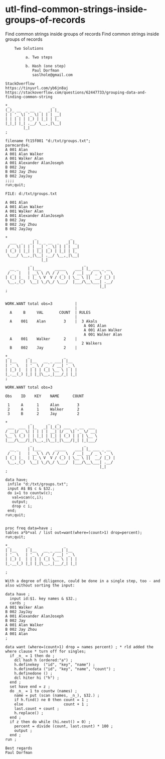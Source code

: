 # utl-find-common-strings-inside-groups-of-records
Find common strings inside groups of records 
    Find common strings inside groups of records                                                                     
                                                                                                                     
        Two Solutions                                                                                                
                                                                                                                     
             a. Two steps                                                                                            
                                                                                                                     
             b. Hash (one step)                                                                                      
                Paul Dorfman                                                                                         
                saslhole@gmail.com                                                                                   
                                                                                                                     
    StackOverflow                                                                                                    
    https://tinyurl.com/yb6jn8aj                                                                                     
    https://stackoverflow.com/questions/62447733/grouping-data-and-finding-common-string                             
                                                                                                                     
    *_                   _                                                                                           
    (_)_ __  _ __  _   _| |_                                                                                         
    | | '_ \| '_ \| | | | __|                                                                                        
    | | | | | |_) | |_| | |_                                                                                         
    |_|_| |_| .__/ \__,_|\__|                                                                                        
            |_|                                                                                                      
    ;                                                                                                                
                                                                                                                     
    filename ft15f001 "d:/txt/groups.txt";                                                                           
    parmcards4;                                                                                                      
    A 001 Alan                                                                                                       
    A 001 Alan Walker                                                                                                
    A 001 Walker Alan                                                                                                
    A 001 Alexander AlanJoseph                                                                                       
    B 002 Jay                                                                                                        
    B 002 Jay Zhou                                                                                                   
    B 002 JayJay                                                                                                     
    ;;;;                                                                                                             
    run;quit;                                                                                                        
                                                                                                                     
    FILE: d:/txt/groups.txt                                                                                          
                                                                                                                     
    A 001 Alan                                                                                                       
    A 001 Alan Walker                                                                                                
    A 001 Walker Alan                                                                                                
    A 001 Alexander AlanJoseph                                                                                       
    B 002 Jay                                                                                                        
    B 002 Jay Zhou                                                                                                   
    B 002 JayJay                                                                                                     
                                                                                                                     
    *            _               _                                                                                   
      ___  _   _| |_ _ __  _   _| |_                                                                                 
     / _ \| | | | __| '_ \| | | | __|                                                                                
    | (_) | |_| | |_| |_) | |_| | |_                                                                                 
     \___/ \__,_|\__| .__/ \__,_|\__|                                                                                
                    |_|                                                                                              
               _                       _                                                                             
      __ _    | |___      _____    ___| |_ ___ _ __                                                                  
     / _` |   | __\ \ /\ / / _ \  / __| __/ _ \ '_ \                                                                 
    | (_| |_  | |_ \ V  V / (_) | \__ \ ||  __/ |_) |                                                                
     \__,_(_)  \__| \_/\_/ \___/  |___/\__\___| .__/                                                                 
                                              |_|                                                                    
    ;                                                                                                                
                                                                                                                     
                                                                                                                     
    WORK.WANT total obs=3          |                                                                                 
                                   |                                                                                 
      A     B     VAL       COUNT  | RULES                                                                           
                                   |                                                                                 
      A    001    Alan        3    |  3 Akals                                                                        
                                       A 001 Alan                                                                    
                                       A 001 Alan Walker                                                             
                                       A 001 Walker Alan                                                             
      A    001    Walker      2    |                                                                                 
                                      2 Walkers                                                                      
      B    002    Jay         2    |                                                                                 
                                                                                                                     
    *_        _               _                                                                                      
    | |__    | |__   __ _ ___| |__                                                                                   
    | '_ \   | '_ \ / _` / __| '_ \                                                                                  
    | |_) |  | | | | (_| \__ \ | | |                                                                                 
    |_.__(_) |_| |_|\__,_|___/_| |_|                                                                                 
    ;                                                                                                                
                                                                                                                     
    WORK.WANT total obs=3                                                                                            
                                                                                                                     
    Obs    ID    KEY    NAME      COUNT                                                                              
                                                                                                                     
     1     A      1     Alan        3                                                                                
     2     A      1     Walker      2                                                                                
     3     B      2     Jay         2                                                                                
                                                                                                                     
    *          _       _   _                                                                                         
     ___  ___ | |_   _| |_(_) ___  _ __  ___                                                                         
    / __|/ _ \| | | | | __| |/ _ \| '_ \/ __|                                                                        
    \__ \ (_) | | |_| | |_| | (_) | | | \__ \                                                                        
    |___/\___/|_|\__,_|\__|_|\___/|_| |_|___/                                                                        
               _                       _                                                                             
      __ _    | |___      _____    ___| |_ ___ _ __                                                                  
     / _` |   | __\ \ /\ / / _ \  / __| __/ _ \ '_ \                                                                 
    | (_| |_  | |_ \ V  V / (_) | \__ \ ||  __/ |_) |                                                                
     \__,_(_)  \__| \_/\_/ \___/  |___/\__\___| .__/                                                                 
                                              |_|                                                                    
    ;                                                                                                                
                                                                                                                     
    data have;                                                                                                       
     infile "d:/txt/groups.txt";                                                                                     
     input A$ B$ c & $32.;                                                                                           
     do i=1 to countw(c);                                                                                            
       val=scan(c,i);                                                                                                
       output;                                                                                                       
       drop c i;                                                                                                     
     end;                                                                                                            
    run;quit;                                                                                                        
                                                                                                                     
                                                                                                                     
    proc freq data=have ;                                                                                            
    tables a*b*val / list out=want(where=(count>1) drop=percent);                                                    
    run;quit;                                                                                                        
                                                                                                                     
    *_        _               _                                                                                      
    | |__    | |__   __ _ ___| |__                                                                                   
    | '_ \   | '_ \ / _` / __| '_ \                                                                                  
    | |_) |  | | | | (_| \__ \ | | |                                                                                 
    |_.__(_) |_| |_|\__,_|___/_| |_|                                                                                 
                                                                                                                     
    ;                                                                                                                
                                                                                                                     
    With a degree of diligence, could be done in a single step, too - and also without sorting the input:            
                                                                                                                     
    data have ;                                                                                                      
      input id:$1. key names & $32.;                                                                                 
      cards ;                                                                                                        
    A 001 Walker Alan                                                                                                
    B 002 JayJay                                                                                                     
    A 001 Alexander AlanJoseph                                                                                       
    B 002 Jay                                                                                                        
    A 001 Alan Walker                                                                                                
    B 002 Jay Zhou                                                                                                   
    A 001 Alan                                                                                                       
    ;                                                                                                                
                                                                                                                     
    data want (where=(count>1) drop = names percent) ; * rld added the where clause * turn off for singles;          
      if _n_ = 1 then do ;                                                                                           
        dcl hash h (ordered:"a") ;                                                                                   
        h.definekey  ("id", "key", "name") ;                                                                         
        h.definedata ("id", "key", "name", "count") ;                                                                
        h.definedone () ;                                                                                            
        dcl hiter hi ("h") ;                                                                                         
      end ;                                                                                                          
      set have end = z ;                                                                                             
      do _n_ = 1 to countw (names) ;                                                                                 
        name = put (scan (names, _n_), $32.) ;                                                                       
        if h.find() ne 0 then count = 1 ;                                                                            
        else                  count + 1 ;                                                                            
        last.count + count ;                                                                                         
        h.replace() ;                                                                                                
      end ;                                                                                                          
      if z then do while (hi.next() = 0) ;                                                                           
        percent = divide (count, last.count) * 100 ;                                                                 
        output ;                                                                                                     
      end ;                                                                                                          
    run ;                                                                                                            
                                                                                                                     
    Best regards                                                                                                     
    Paul Dorfman                                                                                                     
                                                                                                                     
                                                                                                                     
